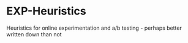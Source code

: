 # EXP-Heuristics
Heuristics for online experimentation and a/b testing - perhaps better written down than not
